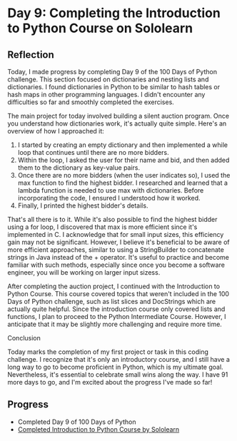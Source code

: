 # Day 9: Completing the Introduction to Python Course on Sololearn
## Reflection
 Today, I made progress by completing Day 9 of the 100 Days of Python challenge. This section focused on dictionaries and nesting lists and dictionaries. I found dictionaries in Python to be similar to hash tables or hash maps in other programming languages. I didn't encounter any difficulties so far and smoothly completed the exercises.

 The main project for today involved building a silent auction program. Once you understand how dictionaries work, it's actually quite simple. Here's an overview of how I approached it:

 1. I started by creating an empty dictionary and then implemented a while loop that continues until there are no more bidders.
 2. Within the loop, I asked the user for their name and bid, and then added them to the dictionary as key-value pairs.
 3. Once there are no more bidders (when the user indicates so), I used the max function to find the highest bidder. I researched and learned that a lambda function is needed to use max with dictionaries. Before incorporating the code, I ensured I understood how it worked.
 4. Finally, I printed the highest bidder's details.

 That's all there is to it. While it's also possible to find the highest bidder using a for loop, I discovered that max is more efficient since it's implemented in C. I acknowledge that for small input sizes, this efficiency gain may not be significant. However, I believe it's beneficial to be aware of more efficient approaches, similar to using a StringBuilder to concatenate strings in Java instead of the + operator. It's useful to practice and become familiar with such methods, especially since once you become a software engineer, you will be working on larger input sizess.

 After completing the auction project, I continued with the Introduction to Python Course. This course covered topics that weren't included in the 100 Days of Python challenge, such as list slices and DocStrings which are actually quite helpful. Since the introduction course only covered lists and functions, I plan to proceed to the Python Intermediate Course. However, I anticipate that it may be slightly more challenging and require more time.

 Conclusion
 
 Today marks the completion of my first project or task in this coding challenge. I recognize that it's only an introductory course, and I still have a long way to go to become proficient in Python, which is my ultimate goal. Nevertheless, it's essential to celebrate small wins along the way. I have 91 more days to go, and I'm excited about the progress I've made so far!

## Progress
 - Completed Day 9 of 100 Days of Python
 - [Completed Introduction to Python Course by Sololearn](https://www.sololearn.com/certificates/CC-OESSQKOJ)